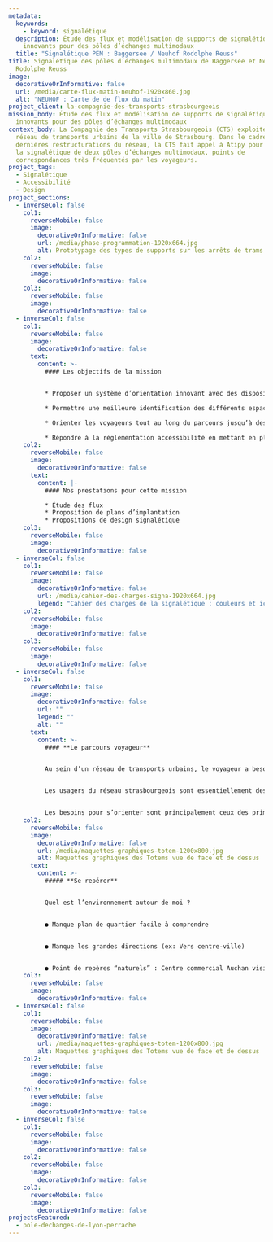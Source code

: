 ```yaml
---
metadata:
  keywords:
    - keyword: signalétique
  description: Étude des flux et modélisation de supports de signalétique
    innovants pour des pôles d’échanges multimodaux
  title: "Signalétique PEM : Baggersee / Neuhof Rodolphe Reuss"
title: Signalétique des pôles d’échanges multimodaux de Baggersee et Neuhof
  Rodolphe Reuss
image:
  decorativeOrInformative: false
  url: /media/carte-flux-matin-neuhof-1920x860.jpg
  alt: "NEUHOF : Carte de de flux du matin"
project_client: la-compagnie-des-transports-strasbourgeois
mission_body: Étude des flux et modélisation de supports de signalétique
  innovants pour des pôles d’échanges multimodaux
context_body: La Compagnie des Transports Strasbourgeois (CTS) exploite le
  réseau de transports urbains de la ville de Strasbourg. Dans le cadre des
  dernières restructurations du réseau, la CTS fait appel à Atipy pour améliorer
  la signalétique de deux pôles d’échanges multimodaux, points de
  correspondances très fréquentés par les voyageurs.
project_tags:
  - Signalétique
  - Accessibilité
  - Design
project_sections:
  - inverseCol: false
    col1:
      reverseMobile: false
      image:
        decorativeOrInformative: false
        url: /media/phase-programmation-1920x664.jpg
        alt: Prototypage des types de supports sur les arrêts de trams et de bus
    col2:
      reverseMobile: false
      image:
        decorativeOrInformative: false
    col3:
      reverseMobile: false
      image:
        decorativeOrInformative: false
  - inverseCol: false
    col1:
      reverseMobile: false
      image:
        decorativeOrInformative: false
      text:
        content: >-
          #### Les objectifs de la mission


          * Proposer un système d’orientation innovant avec des dispositifs directionnels et d’identification sur les périmètres des pôles d’échanges multimodaux.

          * Permettre une meilleure identification des différents espaces et services en mettant à disposition de tous les voyageurs des informations claires, visibles et compréhensibles.

          * Orienter les voyageurs tout au long du parcours jusqu’à destination, et ce sans rupture.

          * Répondre à la réglementation accessibilité en mettant en place une signalétique la plus universelle possible.
    col2:
      reverseMobile: false
      image:
        decorativeOrInformative: false
      text:
        content: |-
          #### Nos prestations pour cette mission

          * Étude des flux
          * Proposition de plans d’implantation
          * Propositions de design signalétique
    col3:
      reverseMobile: false
      image:
        decorativeOrInformative: false
  - inverseCol: false
    col1:
      reverseMobile: false
      image:
        decorativeOrInformative: false
        url: /media/cahier-des-charges-signa-1920x664.jpg
        legend: "Cahier des charges de la signalétique : couleurs et iconographie"
    col2:
      reverseMobile: false
      image:
        decorativeOrInformative: false
    col3:
      reverseMobile: false
      image:
        decorativeOrInformative: false
  - inverseCol: false
    col1:
      reverseMobile: false
      image:
        decorativeOrInformative: false
        url: ""
        legend: ""
        alt: ""
      text:
        content: >-
          #### **Le parcours voyageur**


          Au sein d’un réseau de transports urbains, le voyageur a besoin d’être orienté et d’avoir accès à des informations claires et compréhensibles rapidement.


          Les usagers du réseau strasbourgeois sont essentiellement des habitués. Ils ont peu de difficultés apparentes pour s’orienter et se repérer et peu d’hésitation dans le choix des chemins à prendre pour rejoindre leur destination finale.


          Les besoins pour s’orienter sont principalement ceux des primo-visiteurs et des voyageurs occasionnels des pôles de correspondances.
    col2:
      reverseMobile: false
      image:
        decorativeOrInformative: false
        url: /media/maquettes-graphiques-totem-1200x800.jpg
        alt: Maquettes graphiques des Totems vue de face et de dessus
      text:
        content: >-
          ##### **Se repérer**


          Quel est l’environnement autour de moi ?


          ● Manque plan de quartier facile à comprendre


          ● Manque les grandes directions (ex: Vers centre-ville)


          ● Point de repères “naturels” : Centre commercial Auchan visible de loin (grande enseigne lumineuse) et la Halle du dépôt des bus.
    col3:
      reverseMobile: false
      image:
        decorativeOrInformative: false
  - inverseCol: false
    col1:
      reverseMobile: false
      image:
        decorativeOrInformative: false
        url: /media/maquettes-graphiques-totem-1200x800.jpg
        alt: Maquettes graphiques des Totems vue de face et de dessus
    col2:
      reverseMobile: false
      image:
        decorativeOrInformative: false
    col3:
      reverseMobile: false
      image:
        decorativeOrInformative: false
  - inverseCol: false
    col1:
      reverseMobile: false
      image:
        decorativeOrInformative: false
    col2:
      reverseMobile: false
      image:
        decorativeOrInformative: false
    col3:
      reverseMobile: false
      image:
        decorativeOrInformative: false
projectsFeatured:
  - pole-dechanges-de-lyon-perrache
---
```

